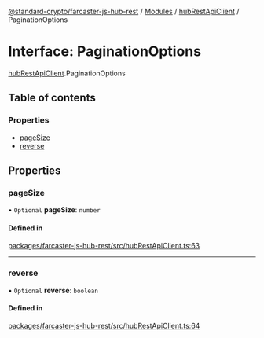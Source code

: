 [@standard-crypto/farcaster-js-hub-rest](../README.md) / [Modules](../modules.md) / [hubRestApiClient](../modules/hubRestApiClient.md) / PaginationOptions

# Interface: PaginationOptions

[hubRestApiClient](../modules/hubRestApiClient.md).PaginationOptions

## Table of contents

### Properties

- [pageSize](hubRestApiClient.PaginationOptions.md#pagesize)
- [reverse](hubRestApiClient.PaginationOptions.md#reverse)

## Properties

### pageSize

• `Optional` **pageSize**: `number`

#### Defined in

[packages/farcaster-js-hub-rest/src/hubRestApiClient.ts:63](https://github.com/standard-crypto/farcaster-js/blob/main/packages/farcaster-js-hub-rest/src/hubRestApiClient.ts#L63)

___

### reverse

• `Optional` **reverse**: `boolean`

#### Defined in

[packages/farcaster-js-hub-rest/src/hubRestApiClient.ts:64](https://github.com/standard-crypto/farcaster-js/blob/main/packages/farcaster-js-hub-rest/src/hubRestApiClient.ts#L64)
